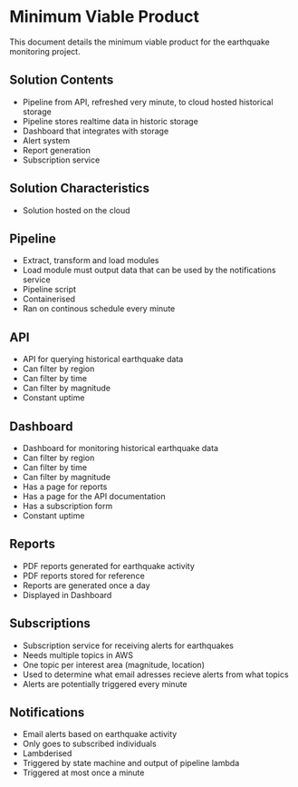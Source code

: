 # Minimum Viable Product

This document details the minimum viable product for the earthquake monitoring project.

## Solution Contents
- Pipeline from API, refreshed very minute, to cloud hosted historical storage
- Pipeline stores realtime data in historic storage
- Dashboard that integrates with storage
- Alert system
- Report generation
- Subscription service

## Solution Characteristics
- Solution hosted on the cloud

## Pipeline
- Extract, transform and load modules
- Load module must output data that can be used by the notifications service
- Pipeline script
- Containerised
- Ran on continous schedule every minute

## API
- API for querying historical earthquake data
- Can filter by region
- Can filter by time
- Can filter by magnitude
- Constant uptime

## Dashboard
- Dashboard for monitoring historical earthquake data
- Can filter by region
- Can filter by time
- Can filter by magnitude
- Has a page for reports
- Has a page for the API documentation
- Has a subscription form
- Constant uptime

## Reports
- PDF reports generated for earthquake activity
- PDF reports stored for reference
- Reports are generated once a day
- Displayed in Dashboard

## Subscriptions
- Subscription service for receiving alerts for earthquakes
- Needs multiple topics in AWS
- One topic per interest area (magnitude, location)
- Used to determine what email adresses recieve alerts from what topics
- Alerts are potentially triggered every minute

## Notifications
- Email alerts based on earthquake activity
- Only goes to subscribed individuals
- Lambderised
- Triggered by state machine and output of pipeline lambda
- Triggered at most once a minute
